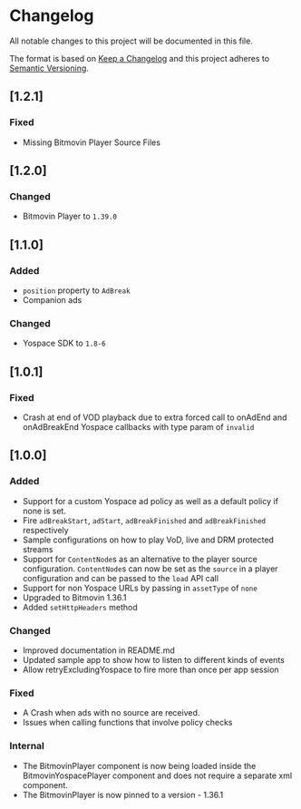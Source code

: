 # Changelog
All notable changes to this project will be documented in this file.

The format is based on [Keep a Changelog](http://keepachangelog.com/)
and this project adheres to [Semantic Versioning](http://semver.org/).

## [1.2.1]
### Fixed
- Missing Bitmovin Player Source Files

## [1.2.0]
### Changed
- Bitmovin Player to `1.39.0`

## [1.1.0]
### Added
- `position` property to `AdBreak`
- Companion ads

### Changed
- Yospace SDK to `1.8-6`

## [1.0.1]
### Fixed
- Crash at end of VOD playback due to extra forced call to onAdEnd and onAdBreakEnd Yospace callbacks with type param of `invalid`

## [1.0.0]
### Added
- Support for a custom Yospace ad policy as well as a default policy if none is set.
- Fire `adBreakStart`, `adStart`, `adBreakFinished` and `adBreakFinished` respectively
- Sample configurations on how to play VoD, live and DRM protected streams
- Support for `ContentNode`s as an alternative to the player source configuration. `ContentNode`s can now be set as the `source` in a player configuration and can be passed to the `load` API call
- Support for non Yospace URLs by passing in `assetType` of `none`
- Upgraded to Bitmovin 1.36.1
- Added `setHttpHeaders` method

### Changed
- Improved documentation in README.md
- Updated sample app to show how to listen to different kinds of events
- Allow retryExcludingYospace to fire more than once per app session

### Fixed
- A Crash when ads with no source are received.
- Issues when calling functions that involve policy checks

### Internal
- The BitmovinPlayer component is now being loaded inside the BitmovinYospacePlayer component
  and does not require a separate xml component.
- The BitmovinPlayer is now pinned to a version - 1.36.1
